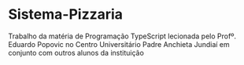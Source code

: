 # Sistema-Pizzaria
Trabalho da matéria de Programação TypeScript lecionada pelo Profº. Eduardo Popovic no Centro Universitário Padre Anchieta Jundiaí em conjunto com outros alunos da instituição
